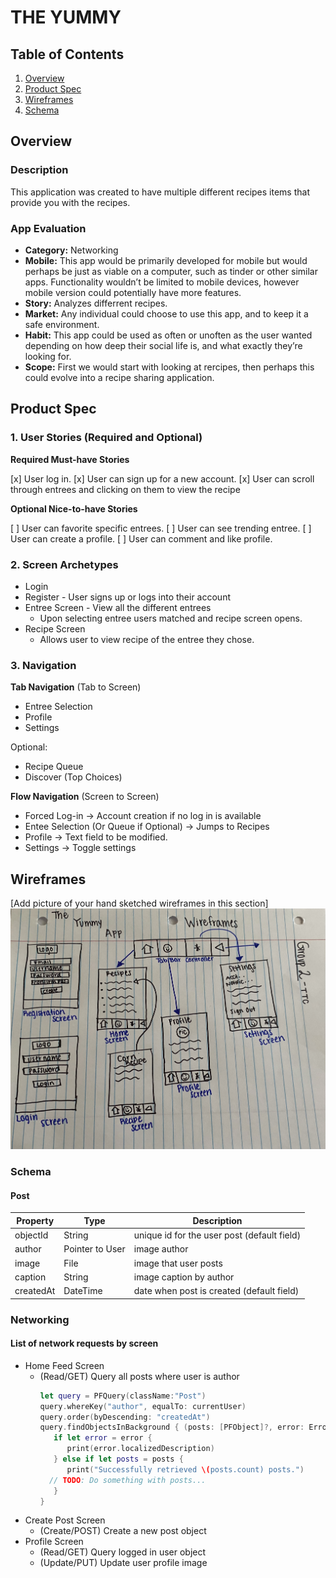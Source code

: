 # THE YUMMY

## Table of Contents
1. [Overview](#Overview)
1. [Product Spec](#Product-Spec)
1. [Wireframes](#Wireframes)
2. [Schema](#Schema)

## Overview
### Description
This application was created to have multiple different recipes items that provide you with the recipes. 

### App Evaluation
- **Category:** Networking 
- **Mobile:** This app would be primarily developed for mobile but would perhaps be just as viable on a computer, such as tinder or other similar apps. Functionality wouldn’t be limited to mobile devices, however mobile version could potentially have more features.
- **Story:** Analyzes differrent recipes. 
- **Market:** Any individual could choose to use this app, and to keep it a safe environment.
- **Habit:** This app could be used as often or unoften as the user wanted depending on how deep their social life is, and what exactly they’re looking for.
- **Scope:** First we would start with looking at rercipes, then perhaps this could evolve into a recipe sharing application.

## Product Spec

### 1. User Stories (Required and Optional)

**Required Must-have Stories**

[x] User log in.
[x] User can sign up for a new account.
[x] User can scroll through entrees and clicking on them to view the recipe

**Optional Nice-to-have Stories**

[ ] User can favorite specific entrees.
[ ] User can see trending entree.
[ ] User can create a profile.
[ ] User can comment and like profile.

### 2. Screen Archetypes

* Login 
* Register - User signs up or logs into their account
* Entree Screen - View all the different entrees 
   * Upon selecting entree users matched and recipe screen opens.
* Recipe Screen 
   * Allows user to view recipe of the entree they chose.

### 3. Navigation

**Tab Navigation** (Tab to Screen)

* Entree Selection
* Profile
* Settings

Optional:
* Recipe Queue
* Discover (Top Choices)

**Flow Navigation** (Screen to Screen)

* Forced Log-in -> Account creation if no log in is available
* Entee Selection (Or Queue if Optional) -> Jumps to Recipes
* Profile -> Text field to be modified.
* Settings -> Toggle settings


## Wireframes
[Add picture of your hand sketched wireframes in this section]
<img src="https://raw.githubusercontent.com/CodePath-Group-Project-TTC/TheYummyRecipeApp/main/Wireframe.jpg" width=600>

### Schema

#### Post

   | Property      | Type     | Description |
   | ------------- | -------- | ------------|
   | objectId      | String   | unique id for the user post (default field) |
   | author        | Pointer to User| image author |
   | image         | File     | image that user posts |
   | caption       | String   | image caption by author |
   | createdAt     | DateTime | date when post is created (default field) |
   
### Networking
#### List of network requests by screen
   - Home Feed Screen
      - (Read/GET) Query all posts where user is author
         ```swift
         let query = PFQuery(className:"Post")
         query.whereKey("author", equalTo: currentUser)
         query.order(byDescending: "createdAt")
         query.findObjectsInBackground { (posts: [PFObject]?, error: Error?) in
            if let error = error { 
               print(error.localizedDescription)
            } else if let posts = posts {
               print("Successfully retrieved \(posts.count) posts.")
           // TODO: Do something with posts...
            }
         }
         ```
   - Create Post Screen
      - (Create/POST) Create a new post object
   - Profile Screen
      - (Read/GET) Query logged in user object
      - (Update/PUT) Update user profile image
      


